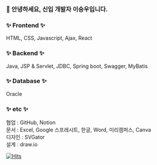 ### 👋 안녕하세요, 신입 개발자 이승우입니다.
### :sparkles: Frontend :sparkles: </br>
HTML, CSS, Javascript, Ajax, React
### :sparkles: Backend :sparkles: </br>
Java, JSP & Servlet, JDBC, Spring boot, Swagger, MyBatis
### :sparkles: Database :sparkles: </br>
Oracle
### :sparkles: etc :sparkles: </br>
협업 : GitHub, Notion </br>
문서 : Excel, Google 스프레시트, 한글, Word, 미리캠퍼스, Canva </br>
디자인 : SVGator </br>
설계 : draw.io </br>

<!-- 방문자수 체크 -->
  
[![Hits](https://hits.seeyoufarm.com/api/count/incr/badge.svg?url=https%3A%2F%2Fgithub.com%2Fwooseung0124&count_bg=%23FF4BEE&title_bg=%23FF006B&icon=wechat.svg&icon_color=%23E7E7E7&title=hits&edge_flat=false)](https://github.com/wooseung0124)
<!-- 방문자수 체크 -->


